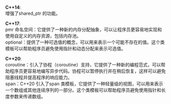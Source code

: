 **C++14**:  
增强了shared_ptr 的功能。

**C++17**:  
pmr 命名空间：它提供了一种新的内存分配抽象，可以让程序员更容易地实现和使用自定义的内存资源，包括内存池。  
optional：提供了一种可选值的概念，可以用来表示一个可能不存在的值。这个类模板可以帮助程序员避免使用指针和动态分配来表示可选值。

**C++20**:  
coroutine：引入了协程（coroutine）支持，它提供了一种新的编程范式，可以帮助程序员更容易地编写异步代码。协程可以暂停执行并在稍后恢复，这样可以避免阻塞线程并提高程序的响应能力。  
span：C++20 引入了span 类模板，它提供了一种轻量级的视图，可以用来表示一个数组或其他连续序列的一部分。这个类模板可以帮助程序员避免使用指针和长度参数来传递数组。
